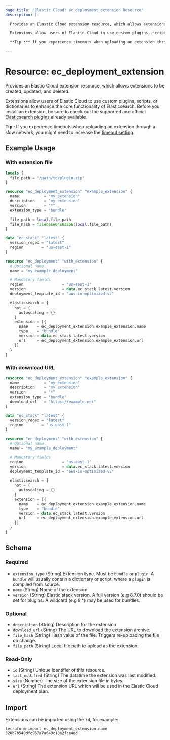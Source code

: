 ```yaml
---
page_title: "Elastic Cloud: ec_deployment_extension Resource"
description: |-
  
  Provides an Elastic Cloud extension resource, which allows extensions to be created, updated, and deleted.

  Extensions allow users of Elastic Cloud to use custom plugins, scripts, or dictionaries to enhance the core functionality of Elasticsearch. Before you install an extension, be sure to check out the supported and official [Elasticsearch plugins](https://www.elastic.co/guide/en/elasticsearch/plugins/current/index.html) already available.

  **Tip :** If you experience timeouts when uploading an extension through a slow network, you might need to increase the [timeout setting](https://registry.terraform.io/providers/elastic/ec/latest/docs#timeout).

---
```


# Resource: ec_deployment_extension


  Provides an Elastic Cloud extension resource, which allows extensions to be created, updated, and deleted.

  Extensions allow users of Elastic Cloud to use custom plugins, scripts, or dictionaries to enhance the core functionality of Elasticsearch. Before you install an extension, be sure to check out the supported and official [Elasticsearch plugins](https://www.elastic.co/guide/en/elasticsearch/plugins/current/index.html) already available.

  **Tip :** If you experience timeouts when uploading an extension through a slow network, you might need to increase the [timeout setting](https://registry.terraform.io/providers/elastic/ec/latest/docs#timeout).


## Example Usage

### With extension file

```terraform
locals {
  file_path = "/path/to/plugin.zip"
}

resource "ec_deployment_extension" "example_extension" {
  name           = "my_extension"
  description    = "my extension"
  version        = "*"
  extension_type = "bundle"

  file_path = local.file_path
  file_hash = filebase64sha256(local.file_path)
}

data "ec_stack" "latest" {
  version_regex = "latest"
  region        = "us-east-1"
}

resource "ec_deployment" "with_extension" {
  # Optional name.
  name = "my_example_deployment"

  # Mandatory fields
  region                 = "us-east-1"
  version                = data.ec_stack.latest.version
  deployment_template_id = "aws-io-optimized-v2"

  elasticsearch = {
    hot = {
      autoscaling = {}
    }
    extension = [{
      name    = ec_deployment_extension.example_extension.name
      type    = "bundle"
      version = data.ec_stack.latest.version
      url     = ec_deployment_extension.example_extension.url
    }]
  }
}
```

### With download URL

```terraform
resource "ec_deployment_extension" "example_extension" {
  name           = "my_extension"
  description    = "my extension"
  version        = "*"
  extension_type = "bundle"
  download_url   = "https://example.net"
}

data "ec_stack" "latest" {
  version_regex = "latest"
  region        = "us-east-1"
}

resource "ec_deployment" "with_extension" {
  # Optional name.
  name = "my_example_deployment"

  # Mandatory fields
  region                 = "us-east-1"
  version                = data.ec_stack.latest.version
  deployment_template_id = "aws-io-optimized-v2"

  elasticsearch = {
    hot = {
      autoscaling = {}
    }
    extension = [{
      name    = ec_deployment_extension.example_extension.name
      type    = "bundle"
      version = data.ec_stack.latest.version
      url     = ec_deployment_extension.example_extension.url
    }]
  }
}
```

<!-- schema generated by tfplugindocs -->
## Schema

### Required

- `extension_type` (String) Extension type. Must be `bundle` or `plugin`. A `bundle` will usually contain a dictionary or script, where a `plugin` is compiled from source.
- `name` (String) Name of the extension
- `version` (String) Elastic stack version. A full version (e.g 8.7.0) should be set for plugins. A wildcard (e.g 8.*) may be used for bundles.

### Optional

- `description` (String) Description for the extension
- `download_url` (String) The URL to download the extension archive.
- `file_hash` (String) Hash value of the file. Triggers re-uploading the file on change.
- `file_path` (String) Local file path to upload as the extension.

### Read-Only

- `id` (String) Unique identifier of this resource.
- `last_modified` (String) The datatime the extension was last modified.
- `size` (Number) The size of the extension file in bytes.
- `url` (String) The extension URL which will be used in the Elastic Cloud deployment plan.

## Import

Extensions can be imported using the `id`, for example:

```shell
terraform import ec_deployment_extension.name 320b7b540dfc967a7a649c18e2fce4ed
```
